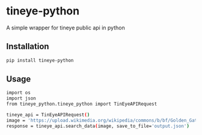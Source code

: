 # tineye-python
A simple wrapper for tineye public api in python

## Installation
```bash
pip install tineye-python
```

## Usage

```bash
import os
import json
from tineye_python.tineye_python import TinEyeAPIRequest

tineye_api = TinEyeAPIRequest()
image = 'https://upload.wikimedia.org/wikipedia/commons/b/bf/Golden_Gate_Bridge_as_seen_from_Battery_East.jpg'
response = tineye_api.search_data(image, save_to_file='output.json')
```
